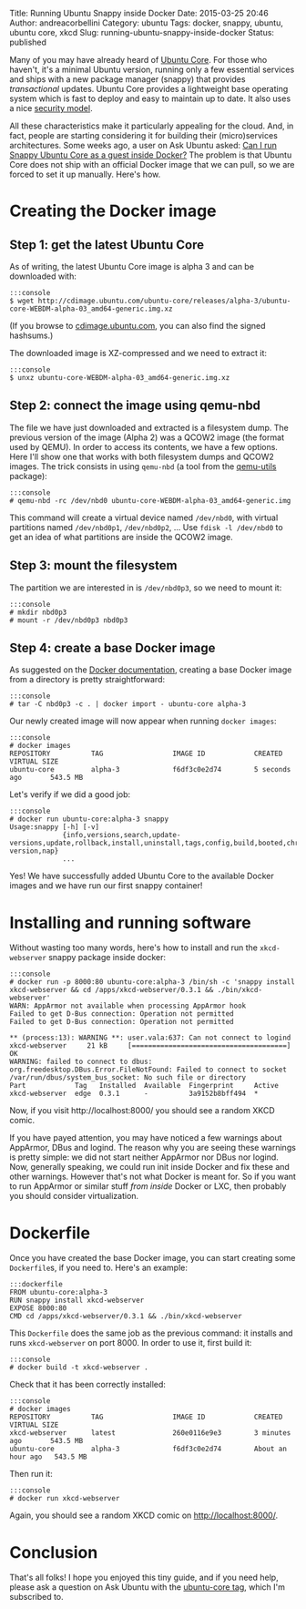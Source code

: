 Title: Running Ubuntu Snappy inside Docker
Date: 2015-03-25 20:46
Author: andreacorbellini
Category: ubuntu
Tags: docker, snappy, ubuntu, ubuntu core, xkcd
Slug: running-ubuntu-snappy-inside-docker
Status: published

Many of you may have already heard of [Ubuntu Core](https://developer.ubuntu.com/en/snappy/). For those who haven't, it's a minimal Ubuntu version, running only a few essential services and ships with a new package manager (snappy) that provides *transactional* updates. Ubuntu Core provides a lightweight base operating system which is fast to deploy and easy to maintain up to date. It also uses a nice [security model](https://wiki.ubuntu.com/SecurityTeam/Specifications/SnappyConfinement).

All these characteristics make it particularly appealing for the cloud. And, in fact, people are starting considering it for building their (micro)services architectures. Some weeks ago, a user on Ask Ubuntu asked: [Can I run Snappy Ubuntu Core as a guest inside Docker?](http://askubuntu.com/questions/566736/can-i-run-snappy-ubuntu-core-as-a-guest-inside-docker/577248) The problem is that Ubuntu Core does not ship with an official Docker image that we can pull, so we are forced to set it up manually. Here's how.

# Creating the Docker image

## Step 1: get the latest Ubuntu Core

As of writing, the latest Ubuntu Core image is alpha 3 and can be downloaded with:

    :::console
    $ wget http://cdimage.ubuntu.com/ubuntu-core/releases/alpha-3/ubuntu-core-WEBDM-alpha-03_amd64-generic.img.xz

(If you browse to [cdimage.ubuntu.com](http://cdimage.ubuntu.com/ubuntu-core/releases/alpha-3/), you can also find the signed hashsums.)

The downloaded image is XZ-compressed and we need to extract it:

    :::console
    $ unxz ubuntu-core-WEBDM-alpha-03_amd64-generic.img.xz

## Step 2: connect the image using qemu-nbd

The file we have just downloaded and extracted is a filesystem dump. The previous version of the image (Alpha 2) was a QCOW2 image (the format used by QEMU). In order to access its contents, we have a few options. Here I'll show one that works with both filesystem dumps and QCOW2 images. The trick consists in using `qemu-nbd` (a tool from the [qemu-utils](https://apps.ubuntu.com/cat/applications/qemu-utils/) package):

    :::console
    # qemu-nbd -rc /dev/nbd0 ubuntu-core-WEBDM-alpha-03_amd64-generic.img

This command will create a virtual device named `/dev/nbd0`, with virtual partitions named `/dev/nbd0p1`, `/dev/nbd0p2`, ... Use `fdisk -l /dev/nbd0` to get an idea of what partitions are inside the QCOW2 image.

## Step 3: mount the filesystem

The partition we are interested in is `/dev/nbd0p3`, so we need to mount it:

    :::console
    # mkdir nbd0p3
    # mount -r /dev/nbd0p3 nbd0p3

## Step 4: create a base Docker image

As suggested on the [Docker documentation](https://docs.docker.com/articles/baseimages/), creating a base Docker image from a directory is pretty straightforward:

    :::console
    # tar -C nbd0p3 -c . | docker import - ubuntu-core alpha-3

Our newly created image will now appear when running `docker images`:

    :::console
    # docker images
    REPOSITORY          TAG                 IMAGE ID            CREATED             VIRTUAL SIZE
    ubuntu-core         alpha-3             f6df3c0e2d74        5 seconds ago       543.5 MB

Let's verify if we did a good job:

    :::console
    # docker run ubuntu-core:alpha-3 snappy
    Usage:snappy [-h] [-v]
                 {info,versions,search,update-versions,update,rollback,install,uninstall,tags,config,build,booted,chroot,framework,fake-version,nap}
                 ...

Yes! We have successfully added Ubuntu Core to the available Docker images and we have run our first snappy container!

# Installing and running software

Without wasting too many words, here's how to install and run the `xkcd-webserver` snappy package inside docker:

    :::console
    # docker run -p 8000:80 ubuntu-core:alpha-3 /bin/sh -c 'snappy install xkcd-webserver && cd /apps/xkcd-webserver/0.3.1 && ./bin/xkcd-webserver'
    WARN: AppArmor not available when processing AppArmor hook
    Failed to get D-Bus connection: Operation not permitted
    Failed to get D-Bus connection: Operation not permitted

    ** (process:13): WARNING **: user.vala:637: Can not connect to logind
    xkcd-webserver     21 kB     [======================================]    OK
    WARNING: failed to connect to dbus: org.freedesktop.DBus.Error.FileNotFound: Failed to connect to socket /var/run/dbus/system_bus_socket: No such file or directory
    Part            Tag   Installed  Available  Fingerprint     Active
    xkcd-webserver  edge  0.3.1      -          3a9152b8bff494  *

Now, if you visit http://localhost:8000/ you should see a random XKCD comic.

If you have payed attention, you may have noticed a few warnings about AppArmor, DBus and logind. The reason why you are seeing these warnings is pretty simple: we did not start neither AppArmor nor DBus nor logind. Now, generally speaking, we could run init inside Docker and fix these and other warnings. However that's not what Docker is meant for. So if you want to run AppArmor or similar stuff *from inside* Docker or LXC, then probably you should consider virtualization.

# Dockerfile

Once you have created the base Docker image, you can start creating some `Dockerfile`s, if you need to. Here's an example:

    :::dockerfile
    FROM ubuntu-core:alpha-3
    RUN snappy install xkcd-webserver
    EXPOSE 8000:80
    CMD cd /apps/xkcd-webserver/0.3.1 && ./bin/xkcd-webserver

This `Dockerfile` does the same job as the previous command: it installs and runs `xkcd-webserver` on port 8000. In order to use it, first build it:

    :::console
    # docker build -t xkcd-webserver .

Check that it has been correctly installed:

    :::console
    # docker images
    REPOSITORY          TAG                 IMAGE ID            CREATED             VIRTUAL SIZE
    xkcd-webserver      latest              260e0116e9e3        3 minutes ago       543.5 MB
    ubuntu-core         alpha-3             f6df3c0e2d74        About an hour ago   543.5 MB

Then run it:

    :::console
    # docker run xkcd-webserver

Again, you should see a random XKCD comic on [http://localhost:8000/](http://localhost:8000/).

# Conclusion

That's all folks! I hope you enjoyed this tiny guide, and if you need help, please ask a question on Ask Ubuntu with the [ubuntu-core tag](http://askubuntu.com/questions/tagged/ubuntu-core), which I'm subscribed to.
